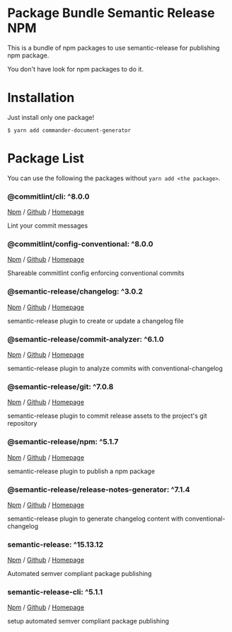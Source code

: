 # Package Bundle Semantic Release NPM

This is a bundle of npm packages to use semantic-release for publishing npm package.

You don't have look for npm packages to do it.

# Installation

Just install only one package!

```
$ yarn add commander-document-generator
```

# Package List

You can use the following the packages without `yarn add <the package>`.

### @commitlint/cli: ^8.0.0

[Npm](https://www.npmjs.com/package/@commitlint/cli) /
[Github](https://github.com/conventional-changelog/commitlint) /
[Homepage](https://github.com/conventional-changelog/commitlint#readme)

Lint your commit messages

### @commitlint/config-conventional: ^8.0.0

[Npm](https://www.npmjs.com/package/@commitlint/config-conventional) /
[Github](https://github.com/conventional-changelog/commitlint) /
[Homepage](https://github.com/conventional-changelog/commitlint#readme)

Shareable commitlint config enforcing conventional commits

### @semantic-release/changelog: ^3.0.2

[Npm](https://www.npmjs.com/package/@semantic-release/changelog) /
[Github](https://github.com/semantic-release/changelog) /
[Homepage](https://github.com/semantic-release/changelog#readme)

semantic-release plugin to create or update a changelog file

### @semantic-release/commit-analyzer: ^6.1.0

[Npm](https://www.npmjs.com/package/@semantic-release/commit-analyzer) /
[Github](https://github.com/semantic-release/commit-analyzer) /
[Homepage](https://github.com/semantic-release/commit-analyzer#readme)

semantic-release plugin to analyze commits with conventional-changelog

### @semantic-release/git: ^7.0.8

[Npm](https://www.npmjs.com/package/@semantic-release/git) /
[Github](https://github.com/semantic-release/git) /
[Homepage](https://github.com/semantic-release/git#readme)

semantic-release plugin to commit release assets to the project's git repository

### @semantic-release/npm: ^5.1.7

[Npm](https://www.npmjs.com/package/@semantic-release/npm) /
[Github](https://github.com/semantic-release/npm) /
[Homepage](https://github.com/semantic-release/npm#readme)

semantic-release plugin to publish a npm package

### @semantic-release/release-notes-generator: ^7.1.4

[Npm](https://www.npmjs.com/package/@semantic-release/release-notes-generator) /
[Github](https://github.com/semantic-release/release-notes-generator) /
[Homepage](https://github.com/semantic-release/release-notes-generator#readme)

semantic-release plugin to generate changelog content with conventional-changelog

### semantic-release: ^15.13.12

[Npm](https://www.npmjs.com/package/semantic-release) /
[Github](https://github.com/semantic-release/semantic-release) /
[Homepage](https://github.com/semantic-release/semantic-release#readme)

Automated semver compliant package publishing

### semantic-release-cli: ^5.1.1

[Npm](https://www.npmjs.com/package/semantic-release-cli) /
[Github](https://github.com/semantic-release/cli) /
[Homepage](https://github.com/semantic-release/cli)

setup automated semver compliant package publishing
